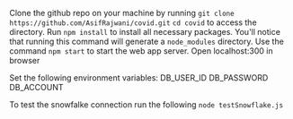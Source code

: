 Clone the github repo on your machine by running `git clone https://github.com/AsifRajwani/covid.git` 
`cd covid` to access the directory.
Run `npm install` to install all necessary packages. You'll notice that running this command will generate a `node_modules` directory. 
Use the command `npm start` to start the web app server.
Open localhost:300 in browser


Set the following environment variables:
DB_USER_ID
DB_PASSWORD
DB_ACCOUNT

To test the snowfalke connection run the following
`node testSnowflake.js`